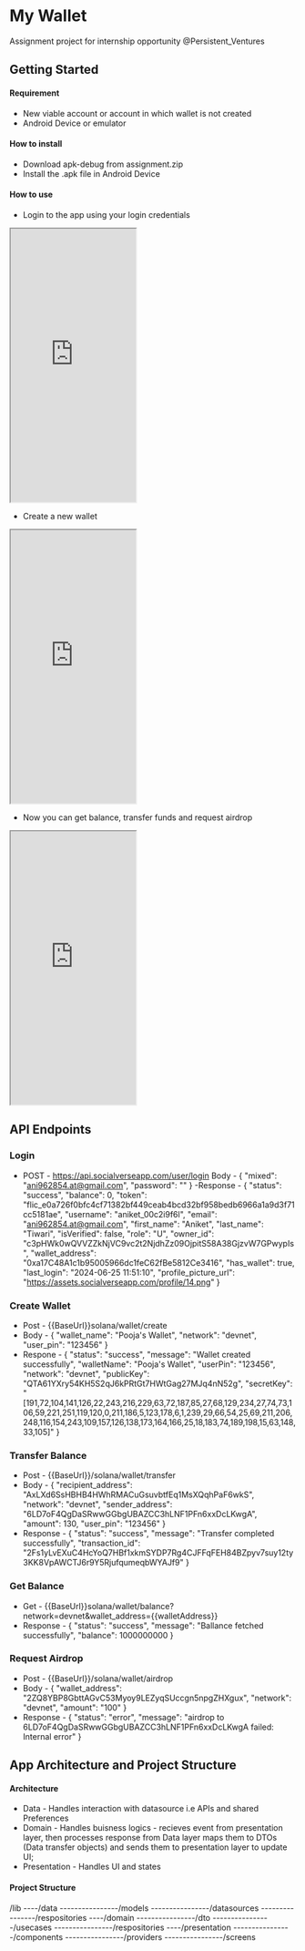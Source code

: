 # My Wallet

Assignment project for internship opportunity @Persistent_Ventures

## Getting Started


 #### Requirement
 - New viable account or account in which wallet is not created
 - Android Device or emulator

 #### How to install
 - Download apk-debug from assignment.zip 
 - Install the .apk file in Android Device

 #### How to use

- Login to the app using your login credentials

<iframe src="https://drive.google.com/file/d/14qqAimxuDqVAWgDc5W_jVYKW0wFE8UjW/preview" width="220" height="480" allow="autoplay"></iframe>

- Create a new wallet

<iframe src="https://drive.google.com/file/d/14oPmsqa_ikT0vHoXLpvq2a_bFdFZ_Xa6/preview" width="220" height="480" allow="autoplay"></iframe>

- Now you can get balance, transfer funds and request airdrop
<iframe src="https://drive.google.com/file/d/14rbpEKcB1tUyK3_PL8hRVD92JO1oOduV/preview" width="220" height="480" allow="autoplay"></iframe>

## API Endpoints 
 ### Login
 - POST - https://api.socialverseapp.com/user/login
 Body - {
    "mixed": "ani962854.at@gmail.com",
    "password": ""
}
 -Response - {
    "status": "success",
    "balance": 0,
    "token": "flic_e0a726f0bfc4cf71382bf449ceab4bcd32bf958bedb6966a1a9d3f71cc5181ae",
    "username": "aniket_00c2i9f6l",
    "email": "ani962854.at@gmail.com",
    "first_name": "Aniket",
    "last_name": "Tiwari",
    "isVerified": false,
    "role": "U",
    "owner_id": "c3pHWk0wQVVZZkNjVC9vc2t2NjdhZz09OjpitS58A38GjzvW7GPwypIs",
    "wallet_address": "0xa17C48A1c1b95005966dc1feC62fBe5812Ce3416",
    "has_wallet": true,
    "last_login": "2024-06-25 11:51:10",
    "profile_picture_url": "https://assets.socialverseapp.com/profile/14.png"
}

### Create Wallet
- Post - {{BaseUrl}}solana/wallet/create
- Body - {
    "wallet_name": "Pooja's Wallet",
    "network": "devnet",
    "user_pin": "123456"
}
- Respone - {
    "status": "success",
    "message": "Wallet created successfully",
    "walletName": "Pooja's Wallet",
    "userPin": "123456",
    "network": "devnet",
    "publicKey": "QTA61YXry54KH5S2qJ6kPRtGt7HWtGag27MJq4nN52g",
    "secretKey": "[191,72,104,141,126,22,243,216,229,63,72,187,85,27,68,129,234,27,74,73,106,59,221,251,119,120,0,211,186,5,123,178,6,1,239,29,66,54,25,69,211,206,248,116,154,243,109,157,126,138,173,164,166,25,18,183,74,189,198,15,63,148,33,105]"
}

### Transfer Balance
- Post - {{BaseUrl}}/solana/wallet/transfer
- Body - {
    "recipient_address": "AxLXd6SsHBHB4HWhRMACuGsuvbtfEq1MsXQqhPaF6wkS",
    "network": "devnet",
    "sender_address": "6LD7oF4QgDaSRwwGGbgUBAZCC3hLNF1PFn6xxDcLKwgA",
    "amount": 130,
    "user_pin": "123456"
}
- Response - {
    "status": "success",
    "message": "Transfer completed successfully",
    "transaction_id": "2Fs1yLvEXuC4HcYoQ7HBf1xkmSYDP7Rg4CJFFqFEH84BZpyv7suy12ty3KK8VpAWCTJ6r9Y5RjufqumeqbWYAJf9"
}

### Get Balance
 - Get - {{BaseUrl}}solana/wallet/balance?network=devnet&wallet_address={{walletAddress}}
 - Response - {
    "status": "success",
    "message": "Ballance fetched successfully",
    "balance": 1000000000
}

### Request Airdrop
- Post - {{BaseUrl}}/solana/wallet/airdrop
- Body - {
    "wallet_address": "2ZQ8YBP8GbttAGvC53Myoy9LEZyqSUccgn5npgZHXgux",
    "network": "devnet",
    "amount": "100"
}
- Response - {
    "status": "error",
    "message": "airdrop to 6LD7oF4QgDaSRwwGGbgUBAZCC3hLNF1PFn6xxDcLKwgA failed: Internal error"
}

## App Architecture and Project Structure

#### Architecture
- Data - Handles interaction with datasource i.e APIs and shared Preferences
- Domain - Handles buisness logics - recieves event from presentation layer, then processes response from Data layer maps them to DTOs (Data transfer objects) and sends them to presentation layer to update UI;
- Presentation - Handles UI and states

#### Project Structure
/lib
----/data
----------------/models
----------------/datasources
----------------/respositories
----/domain
----------------/dto
----------------/usecases
----------------/respositories
----/presentation
----------------/components
----------------/providers
----------------/screens